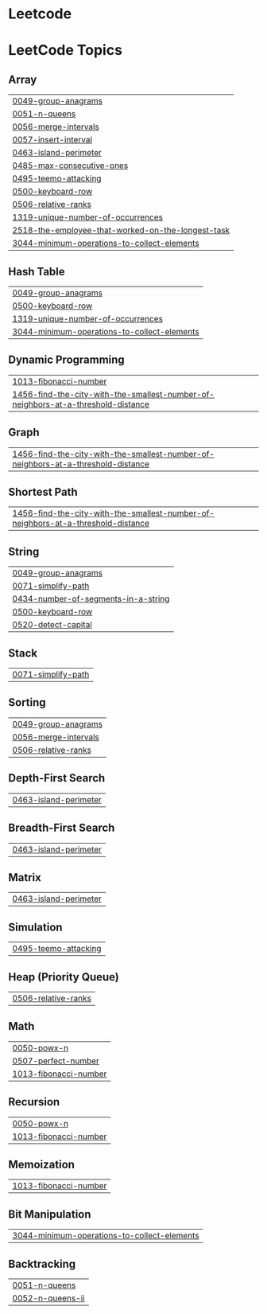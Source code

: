 # Leetcode
<!---LeetCode Topics Start-->
# LeetCode Topics
## Array
|  |
| ------- |
| [0049-group-anagrams](https://github.com/AarthyV04/Leetcode/tree/master/0049-group-anagrams) |
| [0051-n-queens](https://github.com/AarthyV04/Leetcode/tree/master/0051-n-queens) |
| [0056-merge-intervals](https://github.com/AarthyV04/Leetcode/tree/master/0056-merge-intervals) |
| [0057-insert-interval](https://github.com/AarthyV04/Leetcode/tree/master/0057-insert-interval) |
| [0463-island-perimeter](https://github.com/AarthyV04/Leetcode/tree/master/0463-island-perimeter) |
| [0485-max-consecutive-ones](https://github.com/AarthyV04/Leetcode/tree/master/0485-max-consecutive-ones) |
| [0495-teemo-attacking](https://github.com/AarthyV04/Leetcode/tree/master/0495-teemo-attacking) |
| [0500-keyboard-row](https://github.com/AarthyV04/Leetcode/tree/master/0500-keyboard-row) |
| [0506-relative-ranks](https://github.com/AarthyV04/Leetcode/tree/master/0506-relative-ranks) |
| [1319-unique-number-of-occurrences](https://github.com/AarthyV04/Leetcode/tree/master/1319-unique-number-of-occurrences) |
| [2518-the-employee-that-worked-on-the-longest-task](https://github.com/AarthyV04/Leetcode/tree/master/2518-the-employee-that-worked-on-the-longest-task) |
| [3044-minimum-operations-to-collect-elements](https://github.com/AarthyV04/Leetcode/tree/master/3044-minimum-operations-to-collect-elements) |
## Hash Table
|  |
| ------- |
| [0049-group-anagrams](https://github.com/AarthyV04/Leetcode/tree/master/0049-group-anagrams) |
| [0500-keyboard-row](https://github.com/AarthyV04/Leetcode/tree/master/0500-keyboard-row) |
| [1319-unique-number-of-occurrences](https://github.com/AarthyV04/Leetcode/tree/master/1319-unique-number-of-occurrences) |
| [3044-minimum-operations-to-collect-elements](https://github.com/AarthyV04/Leetcode/tree/master/3044-minimum-operations-to-collect-elements) |
## Dynamic Programming
|  |
| ------- |
| [1013-fibonacci-number](https://github.com/AarthyV04/Leetcode/tree/master/1013-fibonacci-number) |
| [1456-find-the-city-with-the-smallest-number-of-neighbors-at-a-threshold-distance](https://github.com/AarthyV04/Leetcode/tree/master/1456-find-the-city-with-the-smallest-number-of-neighbors-at-a-threshold-distance) |
## Graph
|  |
| ------- |
| [1456-find-the-city-with-the-smallest-number-of-neighbors-at-a-threshold-distance](https://github.com/AarthyV04/Leetcode/tree/master/1456-find-the-city-with-the-smallest-number-of-neighbors-at-a-threshold-distance) |
## Shortest Path
|  |
| ------- |
| [1456-find-the-city-with-the-smallest-number-of-neighbors-at-a-threshold-distance](https://github.com/AarthyV04/Leetcode/tree/master/1456-find-the-city-with-the-smallest-number-of-neighbors-at-a-threshold-distance) |
## String
|  |
| ------- |
| [0049-group-anagrams](https://github.com/AarthyV04/Leetcode/tree/master/0049-group-anagrams) |
| [0071-simplify-path](https://github.com/AarthyV04/Leetcode/tree/master/0071-simplify-path) |
| [0434-number-of-segments-in-a-string](https://github.com/AarthyV04/Leetcode/tree/master/0434-number-of-segments-in-a-string) |
| [0500-keyboard-row](https://github.com/AarthyV04/Leetcode/tree/master/0500-keyboard-row) |
| [0520-detect-capital](https://github.com/AarthyV04/Leetcode/tree/master/0520-detect-capital) |
## Stack
|  |
| ------- |
| [0071-simplify-path](https://github.com/AarthyV04/Leetcode/tree/master/0071-simplify-path) |
## Sorting
|  |
| ------- |
| [0049-group-anagrams](https://github.com/AarthyV04/Leetcode/tree/master/0049-group-anagrams) |
| [0056-merge-intervals](https://github.com/AarthyV04/Leetcode/tree/master/0056-merge-intervals) |
| [0506-relative-ranks](https://github.com/AarthyV04/Leetcode/tree/master/0506-relative-ranks) |
## Depth-First Search
|  |
| ------- |
| [0463-island-perimeter](https://github.com/AarthyV04/Leetcode/tree/master/0463-island-perimeter) |
## Breadth-First Search
|  |
| ------- |
| [0463-island-perimeter](https://github.com/AarthyV04/Leetcode/tree/master/0463-island-perimeter) |
## Matrix
|  |
| ------- |
| [0463-island-perimeter](https://github.com/AarthyV04/Leetcode/tree/master/0463-island-perimeter) |
## Simulation
|  |
| ------- |
| [0495-teemo-attacking](https://github.com/AarthyV04/Leetcode/tree/master/0495-teemo-attacking) |
## Heap (Priority Queue)
|  |
| ------- |
| [0506-relative-ranks](https://github.com/AarthyV04/Leetcode/tree/master/0506-relative-ranks) |
## Math
|  |
| ------- |
| [0050-powx-n](https://github.com/AarthyV04/Leetcode/tree/master/0050-powx-n) |
| [0507-perfect-number](https://github.com/AarthyV04/Leetcode/tree/master/0507-perfect-number) |
| [1013-fibonacci-number](https://github.com/AarthyV04/Leetcode/tree/master/1013-fibonacci-number) |
## Recursion
|  |
| ------- |
| [0050-powx-n](https://github.com/AarthyV04/Leetcode/tree/master/0050-powx-n) |
| [1013-fibonacci-number](https://github.com/AarthyV04/Leetcode/tree/master/1013-fibonacci-number) |
## Memoization
|  |
| ------- |
| [1013-fibonacci-number](https://github.com/AarthyV04/Leetcode/tree/master/1013-fibonacci-number) |
## Bit Manipulation
|  |
| ------- |
| [3044-minimum-operations-to-collect-elements](https://github.com/AarthyV04/Leetcode/tree/master/3044-minimum-operations-to-collect-elements) |
## Backtracking
|  |
| ------- |
| [0051-n-queens](https://github.com/AarthyV04/Leetcode/tree/master/0051-n-queens) |
| [0052-n-queens-ii](https://github.com/AarthyV04/Leetcode/tree/master/0052-n-queens-ii) |
<!---LeetCode Topics End-->